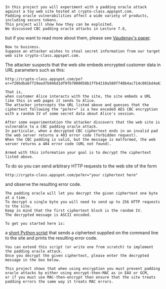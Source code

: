 ```
In this project you will experiment with a padding oracle attack against a toy web site hosted at crypto-class.appspot.com. 
Padding oracle vulnerabilities affect a wide variety of products, including secure tokens. 
This project will show how they can be exploited. 
We discussed CBC padding oracle attacks in Lecture 7.6, 
```
but if you want to read more about them, please see <a href="http://www.iacr.org/archive/eurocrypt2002/23320530/cbc02_e02d.pdf">Vaudenay's paper</a>. 
```
Now to business. 
Suppose an attacker wishes to steal secret information from our target web site crypto-class.appspot.com. 
```
The attacker suspects that the web site embeds encrypted customer data in URL parameters such as this:
```
http://crypto-class.appspot.com/po?er=f20bdba6ff29eed7b046d1df9fb7000058b1ffb4210a580f748b4ac714c001bd4a61044426fb515dad3f21f18aa577c0bdf302936266926ff37dbf7035d5eeb4
```
```
That is, 
when customer Alice interacts with the site, the site embeds a URL like this in web pages it sends to Alice. 
The attacker intercepts the URL listed above and guesses that the ciphertext following the "po?er=" is a hex encoded AES CBC encryption with a random IV of some secret data about Alice's session. 

After some experimentation the attacker discovers that the web site is vulnerable to a CBC padding oracle attack. 
In particular, when a decrypted CBC ciphertext ends in an invalid pad the web server returns a 403 error code (forbidden request). 
When the CBC padding is valid, but the message is malformed, the web server returns a 404 error code (URL not found). 
```
```
Armed with this information your goal is to decrypt the ciphertext listed above. 
```
To do so you can send arbitrary HTTP requests to the web site of the form
```
http://crypto-class.appspot.com/po?er="your ciphertext here"
```
and observe the resulting error code. 
```
The padding oracle will let you decrypt the given ciphertext one byte at a time. 
To decrypt a single byte you will need to send up to 256 HTTP requests to the site. 
Keep in mind that the first ciphertext block is the random IV. 
The decrypted message is ASCII encoded. 
```
```
To get you started here is: 
```
a <a href="http://spark-university.s3.amazonaws.com/stanford-crypto/projects/pp4-attack_py.html">short Python script</a> that sends a ciphertext supplied on the command line to the site and prints the resulting error code. 
```
You can extend this script (or write one from scratch) to implement the padding oracle attack. 
Once you decrypt the given ciphertext, please enter the decrypted message in the box below. 

This project shows that when using encryption you must prevent padding oracle attacks by either using encrypt-then-MAC as in EAX or GCM, 
or if you must use MAC-then-encrypt then ensure that the site treats padding errors the same way it treats MAC errors.
